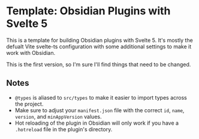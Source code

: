 # Template: Obsidian Plugins with Svelte 5

This is a template for building Obsidian plugins with Svelte 5. It's mostly the defualt Vite svelte-ts configuration with some additional settings to make it work with Obsidian.

This is the first version, so I'm sure I'll find things that need to be changed.

## Notes
- `@types` is aliased to `src/types` to make it easier to import types across the project.
- Make sure to adjust your `manifest.json` file with the correct `id`, `name`, `version`, and `minAppVersion` values.
- Hot reloading of the plugin in Obsidian will only work if you have a `.hotreload` file in the plugin's directory.
